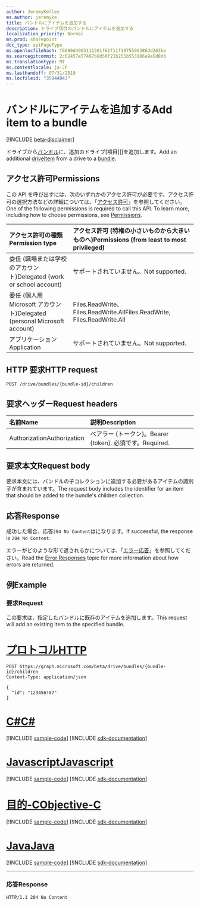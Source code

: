 ```yaml
---
author: JeremyKelley
ms.author: jeremyke
title: バンドルにアイテムを追加する
description: ドライブ項目のバンドルにアイテムを追加する
localization_priority: Normal
ms.prod: sharepoint
doc_type: apiPageType
ms.openlocfilehash: f6680d4903111301f61f11f1975596386dd263be
ms.sourcegitcommit: 2c62457e57467b8d50f21b255b553106a9a5d8d6
ms.translationtype: MT
ms.contentlocale: ja-JP
ms.lasthandoff: 07/31/2019
ms.locfileid: "35944843"
---
```

# <a name="add-item-to-a-bundle"></a><span data-ttu-id="67fe0-103">バンドルにアイテムを追加する</span><span class="sxs-lookup"><span data-stu-id="67fe0-103">Add item to a bundle</span></span>

[!INCLUDE [beta-disclaimer](../../includes/beta-disclaimer.md)]

<span data-ttu-id="67fe0-104">ドライブから[バンドル][]に、追加のドライブ[項目][]を追加します。</span><span class="sxs-lookup"><span data-stu-id="67fe0-104">Add an additional [driveItem][] from a drive to a [bundle][].</span></span>

[バンドル]: ../resources/bundle.md
[bundle]: ../resources/bundle.md
[driveItem]: ../resources/driveItem.md

## <a name="permissions"></a><span data-ttu-id="67fe0-107">アクセス許可</span><span class="sxs-lookup"><span data-stu-id="67fe0-107">Permissions</span></span>

<span data-ttu-id="67fe0-p101">この API を呼び出すには、次のいずれかのアクセス許可が必要です。アクセス許可の選択方法などの詳細については、「[アクセス許可](/graph/permissions-reference)」を参照してください。</span><span class="sxs-lookup"><span data-stu-id="67fe0-p101">One of the following permissions is required to call this API. To learn more, including how to choose permissions, see [Permissions](/graph/permissions-reference).</span></span>

|<span data-ttu-id="67fe0-110">アクセス許可の種類</span><span class="sxs-lookup"><span data-stu-id="67fe0-110">Permission type</span></span>      | <span data-ttu-id="67fe0-111">アクセス許可 (特権の小さいものから大きいものへ)</span><span class="sxs-lookup"><span data-stu-id="67fe0-111">Permissions (from least to most privileged)</span></span>              |
|:--------------------|:---------------------------------------------------------|
|<span data-ttu-id="67fe0-112">委任 (職場または学校のアカウント)</span><span class="sxs-lookup"><span data-stu-id="67fe0-112">Delegated (work or school account)</span></span> | <span data-ttu-id="67fe0-113">サポートされていません。</span><span class="sxs-lookup"><span data-stu-id="67fe0-113">Not supported.</span></span>                             |
|<span data-ttu-id="67fe0-114">委任 (個人用 Microsoft アカウント)</span><span class="sxs-lookup"><span data-stu-id="67fe0-114">Delegated (personal Microsoft account)</span></span> | <span data-ttu-id="67fe0-115">Files.ReadWrite、Files.ReadWrite.All</span><span class="sxs-lookup"><span data-stu-id="67fe0-115">Files.ReadWrite, Files.ReadWrite.All</span></span>   |
|<span data-ttu-id="67fe0-116">アプリケーション</span><span class="sxs-lookup"><span data-stu-id="67fe0-116">Application</span></span>          | <span data-ttu-id="67fe0-117">サポートされていません。</span><span class="sxs-lookup"><span data-stu-id="67fe0-117">Not supported.</span></span>                                           |

## <a name="http-request"></a><span data-ttu-id="67fe0-118">HTTP 要求</span><span class="sxs-lookup"><span data-stu-id="67fe0-118">HTTP request</span></span>

```http
POST /drive/bundles/{bundle-id}/children
```

## <a name="request-headers"></a><span data-ttu-id="67fe0-119">要求ヘッダー</span><span class="sxs-lookup"><span data-stu-id="67fe0-119">Request headers</span></span>

| <span data-ttu-id="67fe0-120">名前</span><span class="sxs-lookup"><span data-stu-id="67fe0-120">Name</span></span>          | <span data-ttu-id="67fe0-121">説明</span><span class="sxs-lookup"><span data-stu-id="67fe0-121">Description</span></span>  |
|:------------- |:------------ |
| <span data-ttu-id="67fe0-122">Authorization</span><span class="sxs-lookup"><span data-stu-id="67fe0-122">Authorization</span></span> | <span data-ttu-id="67fe0-123">ベアラー \{トークン\}。</span><span class="sxs-lookup"><span data-stu-id="67fe0-123">Bearer \{token\}.</span></span> <span data-ttu-id="67fe0-124">必須です。</span><span class="sxs-lookup"><span data-stu-id="67fe0-124">Required.</span></span> |

## <a name="request-body"></a><span data-ttu-id="67fe0-125">要求本文</span><span class="sxs-lookup"><span data-stu-id="67fe0-125">Request body</span></span>

<span data-ttu-id="67fe0-126">要求本文には、バンドルの子コレクションに追加する必要があるアイテムの識別子が含まれています。</span><span class="sxs-lookup"><span data-stu-id="67fe0-126">The request body includes the identifier for an item that should be added to the bundle's children collection.</span></span>

## <a name="response"></a><span data-ttu-id="67fe0-127">応答</span><span class="sxs-lookup"><span data-stu-id="67fe0-127">Response</span></span>

<span data-ttu-id="67fe0-128">成功した場合、応答`204 No Content`はになります。</span><span class="sxs-lookup"><span data-stu-id="67fe0-128">If successful, the response is `204 No Content`.</span></span>

<span data-ttu-id="67fe0-129">エラーがどのような形で返されるかについては、「[エラー応答][error-response]」を参照してください。</span><span class="sxs-lookup"><span data-stu-id="67fe0-129">Read the [Error Responses][error-response] topic for more information about how errors are returned.</span></span>

## <a name="example"></a><span data-ttu-id="67fe0-130">例</span><span class="sxs-lookup"><span data-stu-id="67fe0-130">Example</span></span>

### <a name="request"></a><span data-ttu-id="67fe0-131">要求</span><span class="sxs-lookup"><span data-stu-id="67fe0-131">Request</span></span>

<span data-ttu-id="67fe0-132">この要求は、指定したバンドルに既存のアイテムを追加します。</span><span class="sxs-lookup"><span data-stu-id="67fe0-132">This request will add an existing item to the specified bundle.</span></span>


# <a name="httptabhttp"></a>[<span data-ttu-id="67fe0-133">プロトコル</span><span class="sxs-lookup"><span data-stu-id="67fe0-133">HTTP</span></span>](#tab/http)
<!-- {"blockType": "request", "name": "add-to-bundle", "isCollection": true, "@odata.type": "microsoft.graph.driveItem", "tags": "onedrive.only" } -->

```http
POST https://graph.microsoft.com/beta/drive/bundles/{bundle-id}/children
Content-Type: application/json

{
  "id": "123456!87"
}
```
# <a name="ctabcsharp"></a>[<span data-ttu-id="67fe0-134">C#</span><span class="sxs-lookup"><span data-stu-id="67fe0-134">C#</span></span>](#tab/csharp)
[!INCLUDE [sample-code](../includes/snippets/csharp/add-to-bundle-csharp-snippets.md)]
[!INCLUDE [sdk-documentation](../includes/snippets/snippets-sdk-documentation-link.md)]

# <a name="javascripttabjavascript"></a>[<span data-ttu-id="67fe0-135">Javascript</span><span class="sxs-lookup"><span data-stu-id="67fe0-135">Javascript</span></span>](#tab/javascript)
[!INCLUDE [sample-code](../includes/snippets/javascript/add-to-bundle-javascript-snippets.md)]
[!INCLUDE [sdk-documentation](../includes/snippets/snippets-sdk-documentation-link.md)]

# <a name="objective-ctabobjc"></a>[<span data-ttu-id="67fe0-136">目的-C</span><span class="sxs-lookup"><span data-stu-id="67fe0-136">Objective-C</span></span>](#tab/objc)
[!INCLUDE [sample-code](../includes/snippets/objc/add-to-bundle-objc-snippets.md)]
[!INCLUDE [sdk-documentation](../includes/snippets/snippets-sdk-documentation-link.md)]

# <a name="javatabjava"></a>[<span data-ttu-id="67fe0-137">Java</span><span class="sxs-lookup"><span data-stu-id="67fe0-137">Java</span></span>](#tab/java)
[!INCLUDE [sample-code](../includes/snippets/java/add-to-bundle-java-snippets.md)]
[!INCLUDE [sdk-documentation](../includes/snippets/snippets-sdk-documentation-link.md)]

---


### <a name="response"></a><span data-ttu-id="67fe0-138">応答</span><span class="sxs-lookup"><span data-stu-id="67fe0-138">Response</span></span>

<!-- { "blockType": "response" } -->

```http
HTTP/1.1 204 No Content
```

[error-response]: /graph/errors

<!-- {
  "type": "#page.annotation",
  "description": "Add items to an existing bundle.",
  "keywords": "",
  "section": "documentation"
} -->
